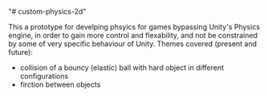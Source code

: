 "# custom-physics-2d" 


This a prototype for develping phsyics for games bypassing Unity's Physics engine, in order to gain 
more control and flexability, and not be constrained by some of very specific behaviour of Unity. 
Themes covered (present and future):

* collision of a bouncy (elastic) ball with hard object in different configurations 
* firction between objects  
